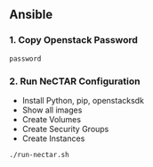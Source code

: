 ## Ansible

### 1. Copy Openstack Password

```
password
```

### 2. Run NeCTAR Configuration

* Install Python, pip, openstacksdk
* Show all images
* Create Volumes
* Create Security Groups
* Create Instances

```bash
./run-nectar.sh
```

